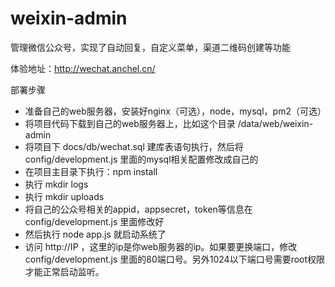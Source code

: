 # weixin-admin
管理微信公众号，实现了自动回复，自定义菜单，渠道二维码创建等功能


体验地址：http://wechat.anchel.cn/

部署步骤
+ 准备自己的web服务器，安装好nginx（可选），node，mysql，pm2（可选）
+ 将项目代码下载到自己的web服务器上，比如这个目录 /data/web/weixin-admin
+ 将项目下 docs/db/wechat.sql 建库表语句执行，然后将 config/development.js 里面的mysql相关配置修改成自己的
+ 在项目主目录下执行：npm install
+ 执行 mkdir logs
+ 执行 mkdir uploads
+ 将自己的公众号相关的appid，appsecret，token等信息在 config/development.js 里面修改好
+ 然后执行 node app.js 就启动系统了
+ 访问 http://IP ，这里的ip是你web服务器的ip。如果要更换端口，修改 config/development.js 里面的80端口号。另外1024以下端口号需要root权限才能正常启动监听。
